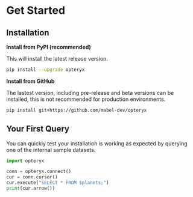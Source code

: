 # Get Started



## Installation

**Install from PyPI (recommended)**

This will install the latest release version.

~~~bash
pip install --upgrade opteryx
~~~

**Install from GitHub**

The lastest version, including pre-release and beta versions can be installed, this is not recommended for production environments.

~~~bash
pip install git+https://github.com/mabel-dev/opteryx
~~~

## Your First Query

You can quickly test your installation is working as expected by querying one of the internal sample datasets.

~~~python
import opteryx

conn = opteryx.connect()
cur = conn.cursor()
cur.execute("SELECT * FROM $planets;")
print(cur.arrow())
~~~